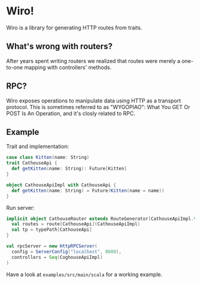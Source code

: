 # Wiro!

Wiro is a library for generating HTTP routes from traits.

## What's wrong with routers?

After years spent writing routers we realized that routes were merely a one-to-one mapping with controllers' methods.

## RPC?

Wiro exposes operations to manipulate data using HTTP as a transport protocol.
This is sometimes referred to as "WYGOPIAO": What You GET Or POST Is An Operation, and it's closly related to RPC.

## Example

Trait and implementation:

```scala
case class Kitten(name: String)
trait CathouseApi {
  def getKitten(name: String): Future[Kitten]
}

object CathouseApiImpl with CathouseApi {
  def getKitten(name: String) = Future(Kitten(name = name))
}
```

Run server:

```scala
implicit object CathouseRouter extends RouteGenerator[CathouseApiImpl.type] {
  val routes = route[CathouseApi](CathouseApiImpl)
  val tp = typePath[CathouseApi]
}

val rpcServer = new HttpRPCServer(
  config = ServerConfig("localhost", 8080),
  controllers = Seq(CoghouseApiImpl)
)
```

Have a look at `examples/src/main/scala` for a working example.
